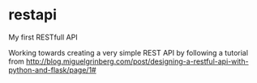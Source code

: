 # restapi
My first RESTfull API 

Working towards creating a very simple REST API by following a tutorial from 
http://blog.miguelgrinberg.com/post/designing-a-restful-api-with-python-and-flask/page/1#


